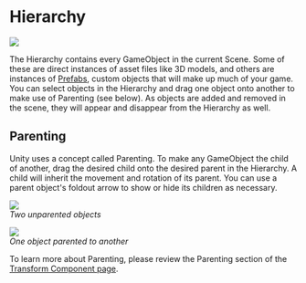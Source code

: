 Hierarchy
=========


![](http://docwiki.hq.unity3d.com/uploads/Main/Editor-Hierarchy.png)  

The <span class=keyword>Hierarchy</span> contains every <span class=keyword>GameObject</span> in the current Scene. Some of these are direct instances of asset files like 3D models, and others are instances of [Prefabs](prefabs.html), custom objects that will make up much of your game. You can select objects in the Hierarchy and drag one object onto another to make use of <span class=keyword>Parenting</span> (see below). As objects are added and removed in the scene, they will appear and disappear from the Hierarchy as well.

Parenting
---------


Unity uses a concept called <span class=keyword>Parenting</span>. To make any GameObject the child of another, drag the desired child onto the desired parent in the Hierarchy.  A child will inherit the movement and rotation of its parent. You can use a parent object's foldout arrow to show or hide its children as necessary.

![](http://docwiki.hq.unity3d.com/uploads/Main/Editor-PreParent.png)  
_Two unparented objects_

![](http://docwiki.hq.unity3d.com/uploads/Main/Editor-PostParent.png)  
_One object parented to another_

To learn more about Parenting, please review the Parenting section of the [Transform Component page](class-transform#parenting.html).


